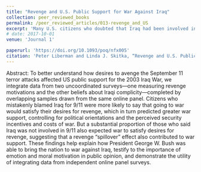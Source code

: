 ```yaml
---
title: "Revenge and U.S. Public Support for War Against Iraq"
collection: peer_reviewed_books
permalink: /peer_reviewed_articles/013-revenge_and_US
excerpt: 'Many U.S. citizens who doubted that Iraq had been involved in the terror attacks nevertheless said that invading Iraq would satisfy their desires for revenge to avenge 9/11, suggesting that a revenge “spillover” effect contributed to war support.'
# date: 2017-10-01
venue: 'Journal 1'

paperurl: 'https://doi.org/10.1093/poq/nfx005' 
citation: 'Peter Liberman and Linda J. Skitka, “Revenge and U.S. Public Support for War Against Iraq,” <i>Public Opinion Quarterly</i>, Vol. 81, No. 3 (Fall 2017), 636–660.'
---
```


Abstract: To better understand how desires to avenge the September 11 terror attacks affected US public support for the 2003 Iraq War, we integrate data from two uncoordinated surveys—one measuring revenge motivations and the other beliefs about Iraqi complicity—completed by overlapping samples drawn from the same online panel. Citizens who mistakenly blamed Iraq for 9/11 were more likely to say that going to war would satisfy their desires for revenge, which in turn predicted greater war support, controlling for political orientations and the perceived security incentives and costs of war. But a substantial proportion of those who said Iraq was not involved in 9/11 also expected war to satisfy desires for revenge, suggesting that a revenge “spillover” effect also contributed to war support. These findings help explain how President George W. Bush was able to bring the nation to war against Iraq, testify to the importance of emotion and moral motivation in public opinion, and demonstrate the utility of integrating data from independent online panel surveys. 

<!-- [Download paper here](http://academicpages.github.io/files/paper1.pdf) -->

<!-- Recommended citation: Your Name, You. (2009). "Paper Title Number 1." <i>Journal 1</i>. 1(1). -->
